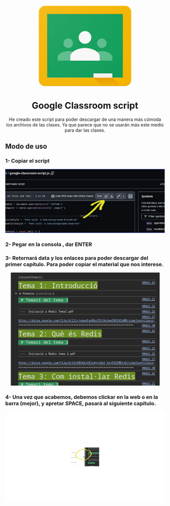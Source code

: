 <a name="readme-top"></a>

<div align="center">

  <img width="300px" src="/img/gc_logo.png" alt="Logo" width=auto/>

# Google Classroom script

He creado este script para poder descargar de una manera más cómoda los archivos de las clases.
Ya que parece que no se usarán más este medio para dar las clases.

</div>

## Modo de uso

### 1- Copiar el script

<div align="center">
    <img src="/img/1.webp" alt="copy-code" width=auto height=auto/>
</div>

### 2- Pegar en la consola , dar ENTER

### 3- Retornará data y los enlaces para poder descargar del primer capítulo. Para poder copiar el material que nos interese.

<div align="center">
    <img src="/img/2.webp" alt="paste-console" width=auto height=auto/>
</div>

### 4- Una vez que acabemos, debemos clickar en la web o en la barra (mejor), y apretar SPACE, pasará al siguiente capítulo.

<div align="center">
    <img src="/img/3.webp" alt="next-chapter" width=auto height=auto/>
</div>
